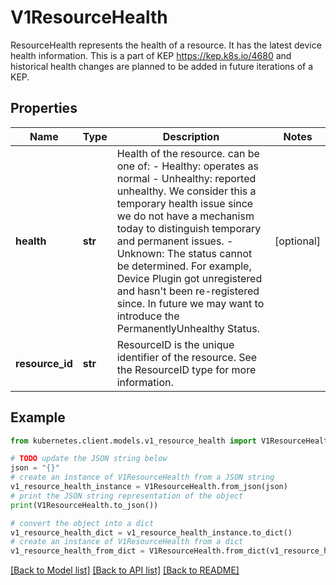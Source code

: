 # V1ResourceHealth

ResourceHealth represents the health of a resource. It has the latest device health information. This is a part of KEP https://kep.k8s.io/4680 and historical health changes are planned to be added in future iterations of a KEP.

## Properties

Name | Type | Description | Notes
------------ | ------------- | ------------- | -------------
**health** | **str** | Health of the resource. can be one of:  - Healthy: operates as normal  - Unhealthy: reported unhealthy. We consider this a temporary health issue               since we do not have a mechanism today to distinguish               temporary and permanent issues.  - Unknown: The status cannot be determined.             For example, Device Plugin got unregistered and hasn&#39;t been re-registered since.  In future we may want to introduce the PermanentlyUnhealthy Status. | [optional] 
**resource_id** | **str** | ResourceID is the unique identifier of the resource. See the ResourceID type for more information. | 

## Example

```python
from kubernetes.client.models.v1_resource_health import V1ResourceHealth

# TODO update the JSON string below
json = "{}"
# create an instance of V1ResourceHealth from a JSON string
v1_resource_health_instance = V1ResourceHealth.from_json(json)
# print the JSON string representation of the object
print(V1ResourceHealth.to_json())

# convert the object into a dict
v1_resource_health_dict = v1_resource_health_instance.to_dict()
# create an instance of V1ResourceHealth from a dict
v1_resource_health_from_dict = V1ResourceHealth.from_dict(v1_resource_health_dict)
```
[[Back to Model list]](../README.md#documentation-for-models) [[Back to API list]](../README.md#documentation-for-api-endpoints) [[Back to README]](../README.md)


